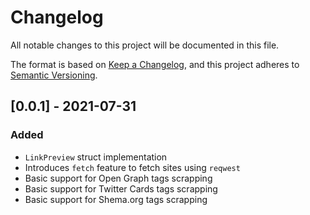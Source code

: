 # Changelog
All notable changes to this project will be documented in this file.

The format is based on [Keep a Changelog](https://keepachangelog.com/en/1.0.0/),
and this project adheres to [Semantic Versioning](https://semver.org/spec/v2.0.0.html).

## [0.0.1] - 2021-07-31
### Added
- `LinkPreview` struct implementation
- Introduces `fetch` feature to fetch sites using `reqwest`
- Basic support for Open Graph tags scrapping
- Basic support for Twitter Cards tags scrapping
- Basic support for Shema.org tags scrapping
